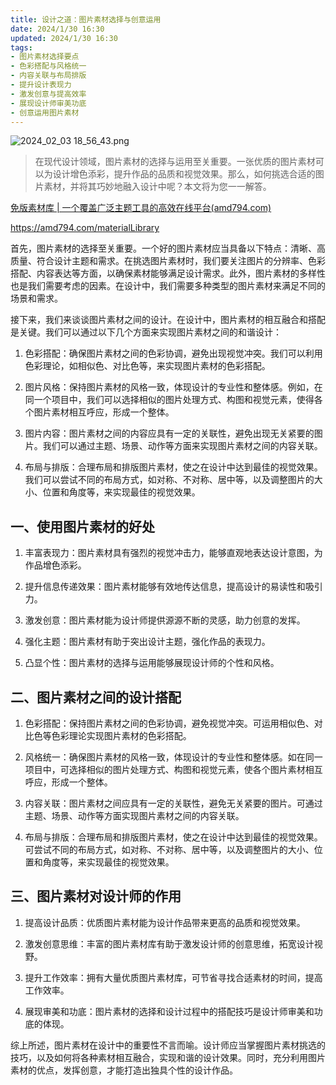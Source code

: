 ```yaml
---
title: 设计之道：图片素材选择与创意运用
date: 2024/1/30 16:30
updated: 2024/1/30 16:30
tags:
- 图片素材选择要点
- 色彩搭配与风格统一
- 内容关联与布局排版
- 提升设计表现力
- 激发创意与提高效率
- 展现设计师审美功底
- 创意运用图片素材
---
```


<img src="https://static.amd794.com/blog/images/2024_02_03 18_56_43.png@blog" title="2024_02_03 18_56_43.png" alt="2024_02_03 18_56_43.png"/>

> 在现代设计领域，图片素材的选择与运用至关重要。一张优质的图片素材可以为设计增色添彩，提升作品的品质和视觉效果。那么，如何挑选合适的图片素材，并将其巧妙地融入设计中呢？本文将为您一一解答。

[免版素材库 | 一个覆盖广泛主题工具的高效在线平台(amd794.com)](https://amd794.com/materialLibrary)

https://amd794.com/materialLibrary

首先，图片素材的选择至关重要。一个好的图片素材应当具备以下特点：清晰、高质量、符合设计主题和需求。在挑选图片素材时，我们要关注图片的分辨率、色彩搭配、内容表达等方面，以确保素材能够满足设计需求。此外，图片素材的多样性也是我们需要考虑的因素。在设计中，我们需要多种类型的图片素材来满足不同的场景和需求。

接下来，我们来谈谈图片素材之间的设计。在设计中，图片素材的相互融合和搭配是关键。我们可以通过以下几个方面来实现图片素材之间的和谐设计：

1. 色彩搭配：确保图片素材之间的色彩协调，避免出现视觉冲突。我们可以利用色彩理论，如相似色、对比色等，来实现图片素材的色彩搭配。

2. 图片风格：保持图片素材的风格一致，体现设计的专业性和整体感。例如，在同一个项目中，我们可以选择相似的图片处理方式、构图和视觉元素，使得各个图片素材相互呼应，形成一个整体。

3. 图片内容：图片素材之间的内容应具有一定的关联性，避免出现无关紧要的图片。我们可以通过主题、场景、动作等方面来实现图片素材之间的内容关联。

4. 布局与排版：合理布局和排版图片素材，使之在设计中达到最佳的视觉效果。我们可以尝试不同的布局方式，如对称、不对称、居中等，以及调整图片的大小、位置和角度等，来实现最佳的视觉效果。


## 一、使用图片素材的好处

1. 丰富表现力：图片素材具有强烈的视觉冲击力，能够直观地表达设计意图，为作品增色添彩。

2. 提升信息传递效果：图片素材能够有效地传达信息，提高设计的易读性和吸引力。

3. 激发创意：图片素材能为设计师提供源源不断的灵感，助力创意的发挥。

4. 强化主题：图片素材有助于突出设计主题，强化作品的表现力。

5. 凸显个性：图片素材的选择与运用能够展现设计师的个性和风格。

## 二、图片素材之间的设计搭配

1. 色彩搭配：保持图片素材之间的色彩协调，避免视觉冲突。可运用相似色、对比色等色彩理论实现图片素材的色彩搭配。

2. 风格统一：确保图片素材的风格一致，体现设计的专业性和整体感。如在同一项目中，可选择相似的图片处理方式、构图和视觉元素，使各个图片素材相互呼应，形成一个整体。

3. 内容关联：图片素材之间应具有一定的关联性，避免无关紧要的图片。可通过主题、场景、动作等方面实现图片素材之间的内容关联。

4. 布局与排版：合理布局和排版图片素材，使之在设计中达到最佳的视觉效果。可尝试不同的布局方式，如对称、不对称、居中等，以及调整图片的大小、位置和角度等，来实现最佳的视觉效果。

## 三、图片素材对设计师的作用

1. 提高设计品质：优质图片素材能为设计作品带来更高的品质和视觉效果。

2. 激发创意思维：丰富的图片素材库有助于激发设计师的创意思维，拓宽设计视野。

3. 提升工作效率：拥有大量优质图片素材库，可节省寻找合适素材的时间，提高工作效率。

4. 展现审美和功底：图片素材的选择和设计过程中的搭配技巧是设计师审美和功底的体现。

综上所述，图片素材在设计中的重要性不言而喻。设计师应当掌握图片素材挑选的技巧，以及如何将各种素材相互融合，实现和谐的设计效果。同时，充分利用图片素材的优点，发挥创意，才能打造出独具个性的设计作品。
